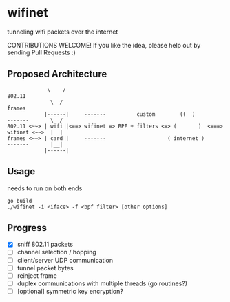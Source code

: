 # wifinet

tunneling wifi packets over the internet


CONTRIBUTIONS WELCOME! If you like the idea, please help out by sending Pull Requests :)

## Proposed Architecture

```
             \    /                                                                802.11
              \  /                                                                  frames   
            |------|     -------          custom        ((  )          -------       \__/
802.11 <~~> | wifi |<==> wifinet => BPF + filters <=> (       )  <===> wifinet <~~>  |  | 
frames <~~> | card |     -------                    ( internet )       -------       |__|
            |------|                                                  

```


## Usage

needs to run on both ends

```
go build
./wifinet -i <iface> -f <bpf filter> [other options]
```

## Progress

- [x] sniff 802.11 packets
- [ ] channel selection / hopping
- [ ] client/server UDP communication
- [ ] tunnel packet bytes
- [ ] reinject frame
- [ ] duplex communications with multiple threads (go routines?)
- [ ] \[optional\] symmetric key encryption?
